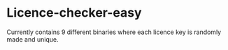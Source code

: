 # Licence-checker-easy

Currently contains 9 different binaries where each licence key is randomly made and unique.

